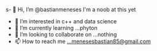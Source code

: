 s- 👋 Hi, I’m @bastianmeneses I'm a noob at this yet
- 👀 I’m interested in c++ and  data science
- 🌱 I’m currently learning ...phyton
- 💞️ I’m looking to collaborate on ...nothing
- 📫 How to reach me ...menesesbastian85@gmail.com

<!---
bastianmeneses/bastianmeneses is a ✨ special ✨ repository because its `README.md` (this file) appears on your GitHub profile
You can click the Preview link to take a look at your changes.
--->
